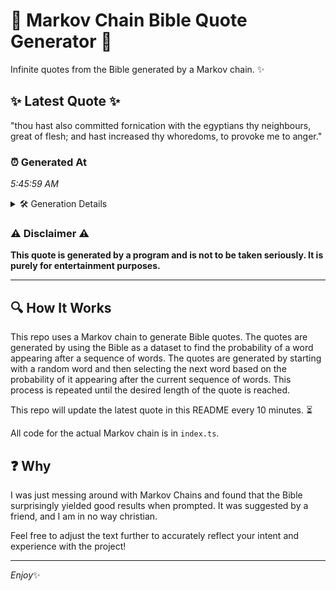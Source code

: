 # 📖 Markov Chain Bible Quote Generator 📖

Infinite quotes from the Bible generated by a Markov chain. ✨

## ✨ Latest Quote ✨
"thou hast also committed fornication with the egyptians thy neighbours, great of flesh; and hast increased thy whoredoms, to provoke me to anger."

### ⏰ Generated At
*5:45:59 AM*

<details>
    <summary>🛠️ Generation Details</summary>
    <p>
        <strong>🌱 Seed:</strong> thou<br>
        <strong>🔄 Iterations:</strong> 22<br>
        <strong>📜 Context History:</strong><br>[ thou ]: hast<br>[ thou, hast ]: also<br>[ thou, hast, also ]: committed<br>[ thou, hast, also, committed ]: fornication<br>[ thou, hast, also, committed, fornication ]: with<br>[ thou, hast, also, committed, fornication, with ]: the<br>[ hast, also, committed, fornication, with, the ]: egyptians<br>[ also, committed, fornication, with, the, egyptians ]: thy<br>[ committed, fornication, with, the, egyptians, thy ]: neighbours,<br>[ fornication, with, the, egyptians, thy, neighbours, ]: great<br>[ with, the, egyptians, thy, neighbours,, great ]: of<br>[ the, egyptians, thy, neighbours,, great, of ]: flesh;<br>[ egyptians, thy, neighbours,, great, of, flesh; ]: and<br>[ thy, neighbours,, great, of, flesh;, and ]: hast<br>[ neighbours,, great, of, flesh;, and, hast ]: increased<br>[ great, of, flesh;, and, hast, increased ]: thy<br>[ of, flesh;, and, hast, increased, thy ]: whoredoms,<br>[ flesh;, and, hast, increased, thy, whoredoms, ]: to<br>[ and, hast, increased, thy, whoredoms,, to ]: provoke<br>[ hast, increased, thy, whoredoms,, to, provoke ]: me<br>[ increased, thy, whoredoms,, to, provoke, me ]: to<br>[ thy, whoredoms,, to, provoke, me, to ]: anger.<br>
    </p>
</details>

### ⚠️ Disclaimer ⚠️
**This quote is generated by a program and is not to be taken seriously. It is purely for entertainment purposes.**

---

## 🔍 How It Works

This repo uses a Markov chain to generate Bible quotes. The quotes are generated by using the Bible as a dataset to find the probability of a word appearing after a sequence of words. The quotes are generated by starting with a random word and then selecting the next word based on the probability of it appearing after the current sequence of words. This process is repeated until the desired length of the quote is reached.

This repo will update the latest quote in this README every 10 minutes. ⏳

All code for the actual Markov chain is in `index.ts`.

## ❓ Why

I was just messing around with Markov Chains and found that the Bible surprisingly yielded good results when prompted. 
It was suggested by a friend, and I am in no way christian.

Feel free to adjust the text further to accurately reflect your intent and experience with the project!

---

*Enjoy*✨
